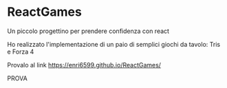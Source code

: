 # ReactGames

Un piccolo progettino per prendere confidenza con react

Ho realizzato l'implementazione di un paio di semplici giochi da tavolo:
Tris e Forza 4

Provalo al link https://enri6599.github.io/ReactGames/

PROVA